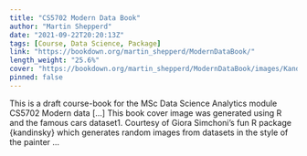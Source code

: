 ```yaml
---
title: "CS5702 Modern Data Book"
author: "Martin Shepperd"
date: "2021-09-22T20:20:13Z"
tags: [Course, Data Science, Package]
link: "https://bookdown.org/martin_shepperd/ModernDataBook/"
length_weight: "25.6%"
cover: "https://bookdown.org/martin_shepperd/ModernDataBook/images/KandinskyCarsCover.png"
pinned: false
---
```


This is a draft course-book for the MSc Data Science Analytics module CS5702 Modern data [...] This book cover image was generated using R and the famous cars dataset1. Courtesy of Giora Simchoni’s fun R package {kandinsky} which generates random images from datasets in the style of the painter ...
